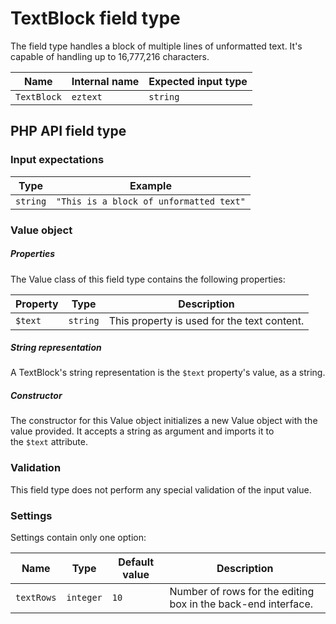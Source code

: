 # TextBlock field type

The field type handles a block of multiple lines of unformatted text. It's capable of handling up to 16,777,216 characters.

| Name        | Internal name | Expected input type |
|-------------|---------------|---------------------|
| `TextBlock` | `eztext`      | `string`            |

## PHP API field type

### Input expectations

|Type|Example|
|----|-------|
|`string`|`"This is a block of unformatted text"`|

### Value object

##### Properties

The Value class of this field type contains the following properties:

|Property|Type|Description|
|--------|----|-----------|
|`$text`|`string`|This property is used for the text content.|

##### String representation

A TextBlock's string representation is the `$text` property's value, as a string.

##### Constructor

The constructor for this Value object initializes a new Value object with the value provided. It accepts a string as argument and imports it to the `$text` attribute.

### Validation

This field type does not perform any special validation of the input value.

### Settings

Settings contain only one option:

| Name       | Type      | Default value | Description|
|------------|-----------|---------------|------------|
| `textRows` | `integer` | `10`          | Number of rows for the editing box in the back-end interface. |
